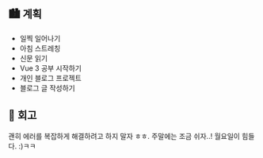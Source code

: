 ## 🏙️ 계획

- 일찍 일어나기
- 아침 스트레칭
- 신문 읽기
- Vue 3 공부 시작하기
- 개인 블로그 프로젝트
- 블로그 글 작성하기

## 🌆 회고

괜히 에러를 복잡하게 해결하려고 하지 말자 ㅎㅎ. 주말에는 조금 쉬자..! 월요일이 힘들다. :)ㅋㅋ